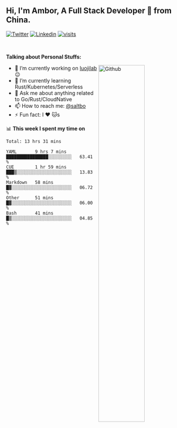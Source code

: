 ## Hi, I'm Ambor, A Full Stack Developer 🚀 from China.

[![Twitter](https://img.shields.io/badge/-saltbo-1ca0f1?style=flat&logo=twitter&logoColor=white)](https://twitter.com/rdsaltbo)
[![Linkedin](https://img.shields.io/badge/-saltbo-blue?style=flat&logo=Linkedin&logoColor=white)](https://www.linkedin.com/in/saltbo/)
[![visits](https://visitor.vercel.app/page/saltbo?color=light-green)](https://github.com/saltbo/)

&nbsp;  

**Talking about Personal Stuffs:**
<!-- Any image aligned to the right. Beware the width  -->
<img width="50%" align="right" alt="Github" src="https://raw.githubusercontent.com/saltbo/saltbo/master/images/git-header.svg" />

- 🔭 I’m currently working on [luojilab](https://github.com/luojilab) :wink:
- 🌱 I’m currently learning Rust/Kubernetes/Serverless
- 💬 Ask me about anything related to Go/Rust/CloudNative
- 📫 How to reach me: [@saltbo](https://twitter.com/rdsaltbo)
- ⚡ Fun fact: I :heart: :cat:s


📊 **This week I spent my time on**
<!--START_SECTION:waka-->
```text
Total: 13 hrs 31 mins

YAML       9 hrs 7 mins    ████████████████░░░░░░░░░   63.41 % 
CUE        1 hr 59 mins    ███▒░░░░░░░░░░░░░░░░░░░░░   13.83 % 
Markdown   58 mins         █▓░░░░░░░░░░░░░░░░░░░░░░░   06.72 % 
Other      51 mins         █▓░░░░░░░░░░░░░░░░░░░░░░░   06.00 % 
Bash       41 mins         █▒░░░░░░░░░░░░░░░░░░░░░░░   04.85 % 
```
<!--END_SECTION:waka-->
